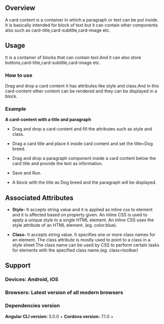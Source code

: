 

## Overview
A card content is a container in which a paragraph or text can be put inside. It is basically intended for block of text but it can contain other components also such as card-title,card-subtitle,card-image etc.
## Usage
It is a container of blocks that can contain text.And it can also store buttons,card-title,card-subtitle,card-image etc.                             

### How to use
Drag and drop a card content it has attributes like style and class.And in this card-content other content can be rendered and they can be displayed in a block. 

### Example
**A card-content with a title and paragraph**
- Drag and drop a card-content and fill the attributes such as style and class.

- Drag a card title and place it inside card content and set the title=Dog breed.

- Drag and drop a paragraph component inside a card content below the card title and provide 
the text as information.

- Save and Run.

- A block with the title as Dog breed and the paragraph will be displayed.




## Associated Attributes
- **Style-** It accepts string value and it is applied as inline css to element and it is affected based on property given. An inline CSS is used to apply a unique style to a single HTML element. An inline CSS uses the style attribute of an HTML element.
(eg. color:blue).

- **Class-** It accepts string value. It specifies one or more class names for an element. The class attribute is mostly used to point to a class in a style sheet.The class name can be used by CSS to perform certain tasks for elements with the specified class name.(eg. class=toolbar)

## Support 
### Devices: Android, iOS
### Browsers:  Latest version of all modern browsers
### Dependencies version
 **Angular CLI version:** 5.0.0 + 
 **Cordova version:** 7.1.0 +



 







